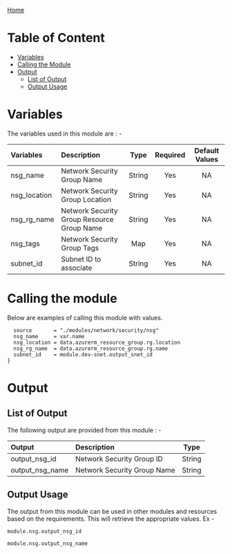[Home](../../../../README.md)

# Table of Content

- [Variables](#variables)
- [Calling the Module](#calling-the-module)
- [Output](#output)
    - [List of Output](#list-of-output)
    - [Output Usage](#output-usage)

# Variables

The variables used in this module are : -

| Variables | Description | Type | Required | Default Values |
|:----------|:------------|:----:|:--------:|:--------------:|
| nsg_name | Network Security Group Name | String | Yes | NA |
| nsg_location | Network Security Group Location | String | Yes | NA |
| nsg_rg_name | Network Security Group Resource Group Name | String | Yes | NA |
| nsg_tags | Network Security Group Tags | Map | Yes | NA |
| subnet_id | Subnet ID to associate | String | Yes | NA |

# Calling the module

Below are examples of calling this module with values.

```module "nsg" {
  source       = "./modules/network/security/nsg"
  nsg_name     = var.name
  nsg_location = data.azurerm_resource_group.rg.location
  nsg_rg_name  = data.azurerm_resource_group.rg.name
  subnet_id    = module.dev-snet.output_snet_id
}
```

# Output

## List of Output
The following output are provided from this module : -

| Output | Description | Type |
|:------ |:------------|:----:|
| output_nsg_id | Network Security Group ID | String |
| output_nsg_name | Network Security Group Name | String |

## Output Usage

The output from this module can be used in other modules and resources based on the requirements. This will retrieve the appropriate values. Ex -

```
module.nsg.output_nsg_id
```


```
module.nsg.output_nsg_name
```